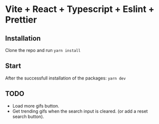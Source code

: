 # Vite + React + Typescript + Eslint + Prettier

## Installation

Clone the repo and run `yarn install`

## Start

After the successfull installation of the packages: `yarn dev`

## TODO

- Load more gifs button.
- Get trending gifs when the search input is cleared. (or add a reset search button).
